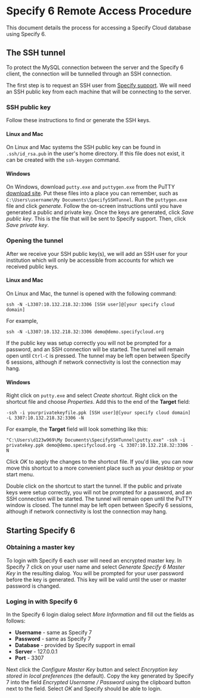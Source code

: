 # Specify 6 Remote Access Procedure

This document details the process for accessing a Specify Cloud
database using Specify 6.


## The SSH tunnel

To protect the MySQL connection between the server and the Specify 6
client, the connection will be tunnelled through an SSH connection.

The first step is to request an SSH user from
[Specify support](specify@ku.edu). We will need an SSH public key from
each machine that will be connecting to the server.

### SSH public key

Follow these instructions to find or generate the SSH keys.

#### Linux and Mac

On Linux and Mac systems the SSH public key can be found in
`.ssh/id_rsa.pub` in the user's home directory. If this file does not
exist, it can be created with the `ssh-keygen` command.

#### Windows
On Windows, download `putty.exe` and `puttygen.exe` from the PuTTY [download site](http://www.chiark.greenend.org.uk/~sgtatham/putty/download.html).
Put these files into a place you can remember, such as `C:\Users\username\My Documents\SpecifySSHTunnel`. Run the `puttygen.exe` file and click *generate*. Follow the on-screen instructions until you have generated a public and private key. Once the keys are generated, click *Save public key*. This is the file that will be sent to Specify support. Then, click *Save private key*.

### Opening the tunnel

After we receive your SSH public key(s), we will add an SSH user for
your institution which will only be accessible from accounts for which
we received public keys.


#### Linux and Mac

On Linux and Mac, the tunnel is opened with the following command:

```
ssh -N -L3307:10.132.218.32:3306 [SSH user]@[your specify cloud domain]
```

For example,

```
ssh -N -L3307:10.132.218.32:3306 demo@demo.specifycloud.org
```

If the public key was setup correctly you will not be prompted for a
password, and an SSH connection will be started. The tunnel will
remain open until `Ctrl-C` is pressed. The tunnel may be left open
between Specify 6 sessions, although if network connectivity is
lost the connection may hang.

#### Windows

Right click on `putty.exe` and select *Create shortcut*. Right click on the shortcut file and choose *Properties*. Add this to the end of the **Target** field:

```
-ssh -i yourprivatekeyfile.ppk [SSH user]@[your specify cloud domain] -L 3307:10.132.218.32:3306 -N
```

For example, the **Target** field will look something like this:

```
"C:\Users\d123w969\My Documents\SpecifySSHTunnel\putty.exe" -ssh -i privatekey.ppk demo@demo.specifycloud.org -L 3307:10.132.218.32:3306 -N
```

Click *OK* to apply the changes to the shortcut file. If you'd like, you can now move this shortcut to a more convenient place such as your desktop or your start menu.

Double click on the shortcut to start the tunnel. If the public and private keys were setup correctly, you will not be prompted for a password, and an SSH connection will be started. The tunnel will
remain open until the PuTTY window is closed. The tunnel may be left open
between Specify 6 sessions, although if network connectivity is
lost the connection may hang.

## Starting Specify 6

### Obtaining a master key

To login with Specify 6 each user will need an encrypted master
key. In Specify 7 click on your user name and select *Generate Specify
6 Master Key* in the resulting dialog. You will be prompted for your
user password before the key is generated. This key will be valid
until the user or master password is changed.

### Loging in with Specify 6

In the Specify 6 login dialog select *More Information* and fill out
the fields as follows:

* **Username** - same as Specify 7
* **Password** - same as Specify 7
* **Database** - provided by Specify support in email
* **Server** - 127.0.0.1
* **Port** - 3307

Next click the *Configure Master Key* button and select *Encryption
key stored in local preferences* (the default). Copy the key generated
by Specify 7 into the field *Encrypted Username / Password* using the
clipboard button next to the field. Select *OK* and Specify should be
able to login.


